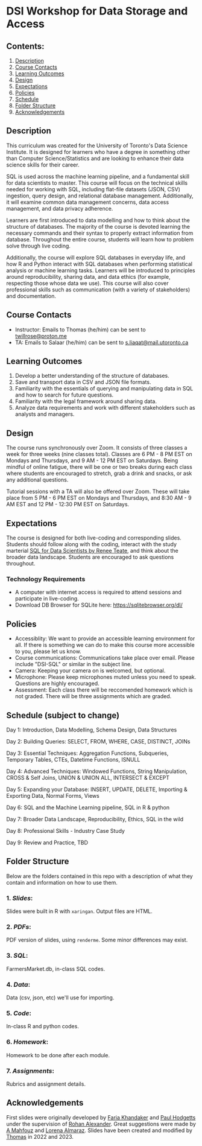 # DSI Workshop for Data Storage and Access

## Contents:
1. [Description](https://github.com/UofT-DSI/02-intro_sql#description)
2. [Course Contacts](https://github.com/UofT-DSI/02-intro_sql#course-contacts)
3. [Learning Outcomes](https://github.com/UofT-DSI/02-intro_sql#learning-outcomes)
4. [Design](https://github.com/UofT-DSI/02-intro_sql#design)
5. [Expectations](https://github.com/UofT-DSI/02-intro_sql#expectations)
6. [Policies](https://github.com/UofT-DSI/02-intro_sql#policies)
7. [Schedule](https://github.com/UofT-DSI/02-intro_sql#schedule)
8. [Folder Structure](https://github.com/UofT-DSI/02-intro_sql#folder-structure)
9. [Acknowledgements](https://github.com/UofT-DSI/02-intro_sql#acknowledgements)

## Description
This curriculum was created for the University of Toronto's Data Science Institute. It is designed for learners who have a degree in something other than Computer Science/Statistics and are looking to enhance their data science skills for their career.

SQL is used across the machine learning pipeline, and a fundamental skill for data scientists to master. This course will focus on the technical skills needed for working with SQL, including flat-file datasets (JSON, CSV) ingestion, query design, and relational database management. Additionally, it will examine common data management concerns, data access management, and data privacy adherence.

Learners are first introduced to data modelling and how to think about the structure of databases. The majority of the course is devoted learning the necessary commands and their syntax to properly extract information from database. Throughout the entire course, students will learn how to problem solve through live coding. 

Additionally, the course will explore SQL databases in everyday life, and how R and Python interact with SQL databases when performing statistical analysis or machine learning tasks. Learners will be introduced to principles around reproducibility, sharing data, and data ethics (for example, respecting those whose data we use). This course will also cover professional skills such as communication (with a variety of stakeholders) and documentation. 


## Course Contacts
- Instructor: Emails to Thomas (he/him) can be sent to [twillrose@proton.me](mailto:twillrose@pm.me)
- TA: Emails to Salaar (he/him) can be sent to [s.liaqat@mail.utoronto.ca](mailto:s.liaqat@mail.utoronto.ca)

## Learning Outcomes
1. Develop a better understanding of the structure of databases.
2. Save and transport data in CSV and JSON file formats.
3. Familiarity with the essentials of querying and manipulating data in SQL and how to search for future questions.
4. Familiarity with the legal framework around sharing data.
5. Analyze data requirements and work with different stakeholders such as analysts and managers.

## Design
The course runs synchronously over Zoom. It consists of three classes a week for three weeks (nine classes total). Classes are 6 PM - 8 PM EST on Mondays and Thursdays, and 9 AM - 12 PM EST on Saturdays. Being mindful of online fatigue, there will be one or two breaks during each class where students are encouraged to stretch, grab a drink and snacks, or ask any additional questions.  

Tutorial sessions with a TA will also be offered over Zoom. These will take place from 5 PM - 6 PM EST on Mondays and Thursdays, and 8:30 AM - 9 AM EST and 12 PM - 12:30 PM EST on Saturdays.  

## Expectations
The course is designed for both live-coding and corresponding slides. Students should follow along with the coding, interact with the study marterial [SQL for Data Scientists by Renee Teate](https://sqlfordatascientists.com/), and think about the broader data landscape. Students are encouraged to ask questions throughout. 

### Technology Requirements
- A computer with internet access is required to attend sessions and participate in live-coding.
- Download DB Browser for SQLite here: https://sqlitebrowser.org/dl/


## Policies
- Accessiblity: We want to provide an accessible learning environment for all. If there is something we can do to make this course more accessible to you, please let us know.
- Course communications: Communications take place over email. Please include "DSI-SQL" or similar in the subject line.
- Camera: Keeping your camera on is welcomed, but optional.
- Microphone: Please keep microphones muted unless you need to speak. Questions are highly encouraged.
- Assessment: Each class there will be reccomended homework which is not graded. There will be three assignments which are graded.  

## Schedule (subject to change)
Day 1: Introduction, Data Modelling, Schema Design, Data Structures

Day 2: Building Queries: SELECT, FROM, WHERE, CASE, DISTINCT, JOINs

Day 3: Essential Techniques: Aggregation Functions, Subqueries, Temporary Tables, CTEs, Datetime Functions, ISNULL

Day 4: Advanced Techniques: Windowed Functions, String Manipulation, CROSS & Self Joins, UNION & UNION ALL, INTERSECT & EXCEPT

Day 5: Expanding your Database: INSERT, UPDATE, DELETE, Importing & Exporting Data, Normal Forms, Views

Day 6: SQL and the Machine Learning pipeline, SQL in R & python

Day 7: Broader Data Landscape, Reproducibility, Ethics, SQL in the wild

Day 8: Professional Skills - Industry Case Study

Day 9: Review and Practice, TBD

## Folder Structure
Below are the folders contained in this repo with a description of what they contain and information on how to use them.

### 1. *Slides*: 
Slides were built in R with `xaringan`. Output files are HTML.

### 2. *PDFs*:
PDF version of slides, using `renderme`. Some minor differences may exist.

### 3. *SQL*: 
FarmersMarket.db, in-class SQL codes.

### 4. *Data*: 
Data (csv, json, etc) we'll use for importing.

### 5. *Code*:
In-class R and python codes.

### 6. *Homework*:
Homework to be done after each module.

### 7. *Assignments*:
Rubrics and assignment details.

## Acknowledgements

First slides were originally developed by [Faria Khandaker](https://fariak.ca) and [Paul Hodgetts](https://hodgettsp.com) under the supervision of [Rohan Alexander](https://rohanalexander.com). Great suggestions were made by [A Mahfouz](https://github.com/amfz) and [Lorena Almaraz](https://github.com/lalmaraz). Slides have been created and modified by [Thomas](https://github.com/mrpotatocode) in 2022 and 2023.
